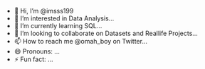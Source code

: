 - 👋 Hi, I’m @imsss199
- 👀 I’m interested in Data Analysis...
- 🌱 I’m currently learning SQL...
- 💞️ I’m looking to collaborate on Datasets and Reallife Projects...
- 📫 How to reach me @omah_boy on Twitter...
- 😄 Pronouns: ...
- ⚡ Fun fact: ...

<!---
imsss199/imsss199 is a ✨ special ✨ repository because its `README.md` (this file) appears on your GitHub profile.
You can click the Preview link to take a look at your changes.
--->
